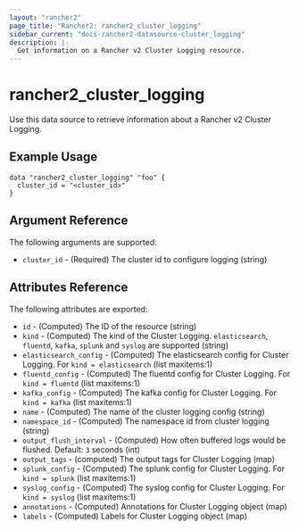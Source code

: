 ```yaml
---
layout: "rancher2"
page_title: "Rancher2: rancher2_cluster_logging"
sidebar_current: "docs-rancher2-datasource-cluster_logging"
description: |-
  Get information on a Rancher v2 Cluster Logging resource. 
---
```


# rancher2\_cluster\_logging

Use this data source to retrieve information about a Rancher v2 Cluster Logging.

## Example Usage

```hcl
data "rancher2_cluster_logging" "foo" {
  cluster_id = "<cluster_id>"
}
```

## Argument Reference

The following arguments are supported:

* `cluster_id` - (Required) The cluster id to configure logging (string)

## Attributes Reference

The following attributes are exported:

* `id` - (Computed) The ID of the resource (string)
* `kind` - (Computed) The kind of the Cluster Logging. `elasticsearch`, `fluentd`, `kafka`, `splunk` and `syslog` are supported (string)
* `elasticsearch_config` - (Computed) The elasticsearch config for Cluster Logging. For `kind = elasticsearch`  (list maxitems:1)
* `fluentd_config` - (Computed) The fluentd config for Cluster Logging. For `kind = fluentd` (list maxitems:1)
* `kafka_config` - (Computed) The kafka config for Cluster Logging. For `kind = kafka` (list maxitems:1)
* `name` - (Computed) The name of the cluster logging config (string)
* `namespace_id` - (Computed) The namespace id from cluster logging (string)
* `output_flush_interval` - (Computed) How often buffered logs would be flushed. Default: `3` seconds (int)
* `output_tags` - (computed) The output tags for Cluster Logging (map)
* `splunk_config` - (Computed) The splunk config for Cluster Logging. For `kind = splunk` (list maxitems:1)
* `syslog_config` - (Computed) The syslog config for Cluster Logging. For `kind = syslog` (list maxitems:1)
* `annotations` - (Computed) Annotations for Cluster Logging object (map)
* `labels` - (Computed) Labels for Cluster Logging object (map)

